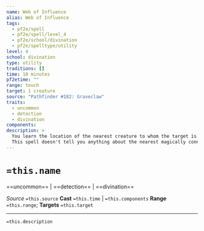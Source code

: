 ```yaml
---
name: Web of Influence
alias: Web of Influence
tags:
  - pf2e/spell
  - pf2e/spell/level_4
  - pf2e/school/divination
  - pf2e/spelltype/utility
level: 4
school: divination
type: utility
traditions: []
time: 10 minutes
pf2etime: ""
range: touch
target: 1 creature
source: "Pathfinder #182: Graveclaw"
traits:
  - uncommon
  - detection
  - divination
components:
description: >
  You learn the location of the nearest creature to whom the target is connected in a magical manner. A creature sustaining a spell on the target is connected to it for the purposes of this spell, as are any creatures who are targets of a spell effect currently affecting the target (such as all the targets of a [[Veil]] spell), members of a coven, and creatures that are magically bonded to the target (such as with the [[Heartbond]] ritual). The GM is the final arbiter of whether a creature is magically connected to the target. If you already know individuals who are magically connected to the target, you can exclude them from the spell.
  This spell doesn't tell you anything about the nearest magically connected creature other than its current distance and direction. If the nearest creature is on a different plane the spell indicates this but doesn't reveal which plane.
---
```

# `=this.name`
==uncommon== | ==detection== | ==divination==

*Source* `=this.source`
**Cast** `=this.time` | `=this.components`
**Range** `=this.range`; **Targets** `=this.target`

***
`=this.description`